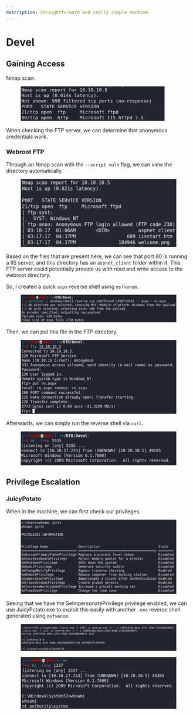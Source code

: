 ```yaml
---
description: Straightforward and really simple machine.
---
```


# Devel

## Gaining Access

Nmap scan:

<figure><img src="../../../.gitbook/assets/image (169).png" alt=""><figcaption></figcaption></figure>

When checking the FTP server, we can determine that anonymous credentials work.

### Webroot FTP

Through an Nmap scan with the `--script vuln` flag, we can view the directory automatically.

<figure><img src="../../../.gitbook/assets/image (136).png" alt=""><figcaption></figcaption></figure>

Based on the files that are present here, we can see that port 80 is running a IIS server, and this directory has an `aspnet_client` folder within it. This FTP server could potentially provide us with  read and write access to the webroot directory.

So, I created a quick `aspx` reverse shell using `msfvenom`.

<figure><img src="../../../.gitbook/assets/image (143).png" alt=""><figcaption></figcaption></figure>

Then, we can put this file in the FTP directory.

<figure><img src="../../../.gitbook/assets/image (131).png" alt=""><figcaption></figcaption></figure>

Afterwards, we can simply run the reverse shell via `curl`.

<figure><img src="../../../.gitbook/assets/image (127).png" alt=""><figcaption></figcaption></figure>

## Privilege Escalation

### JuicyPotato

When in the machine, we can first check our privileges.

<figure><img src="../../../.gitbook/assets/image (162).png" alt=""><figcaption></figcaption></figure>

Seeing that we have the SeImpersonatePrivilege privilege enabled, we can use JuicyPotato.exe to exploit this easily with another `.exe` reverse shell generated using `msfvenom`.&#x20;

<figure><img src="../../../.gitbook/assets/image (124).png" alt=""><figcaption></figcaption></figure>

<figure><img src="../../../.gitbook/assets/image (188).png" alt=""><figcaption></figcaption></figure>
